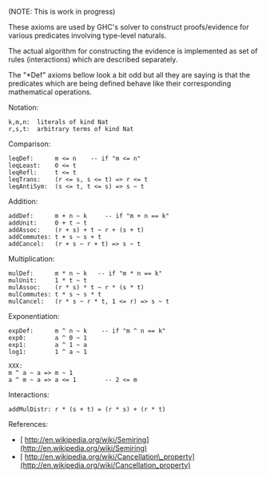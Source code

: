 
(NOTE: This is work in progress)



These axioms are used by GHC's solver to construct proofs/evidence for various predicates involving type-level naturals.



The actual algorithm for constructing the evidence is implemented as set of rules (interactions) which are described separately.



The "\*Def" axioms bellow look a bit odd but all they are saying is that the predicates which are being defined behave like their corresponding mathematical operations.



Notation:


```wiki
k,m,n:  literals of kind Nat
r,s,t:  arbitrary terms of kind Nat
```


Comparison:


```wiki
leqDef:      m <= n    -- if "m <= n"
leqLeast:    0 <= t
leqRefl:     t <= t
leqTrans:    (r <= s, s <= t) => r <= t
leqAntiSym:  (s <= t, t <= s) => s ~ t
```


Addition:


```wiki
addDef:      m + n ~ k     -- if "m + n == k"
addUnit:     0 + t ~ t
addAssoc:    (r + s) + t ~ r + (s + t)
addCommutes: t + s ~ s + t
addCancel:   (r + s ~ r + t) => s ~ t
```


Multiplication:


```wiki
mulDef:      m * n ~ k   -- if "m * n == k"
mulUnit:     1 * t ~ t
mulAssoc:    (r * s) * t ~ r * (s * t)
mulCommutes: t * s ~ s * t
mulCancel:   (r * s ~ r * t, 1 <= r) => s ~ t
```


Exponentiation:


```wiki
expDef:      m ^ n ~ k    -- if "m ^ n == k"
exp0:        a ^ 0 ~ 1
exp1:        a ^ 1 ~ a
log1:        1 ^ a ~ 1

XXX:
m ^ a ~ a => m ~ 1
a ^ m ~ a => a <= 1        -- 2 <= m
```


Interactions:


```wiki
addMulDistr: r * (s + t) = (r * s) + (r * t)
```


References:


- [
  http://en.wikipedia.org/wiki/Semiring](http://en.wikipedia.org/wiki/Semiring)
- [
  http://en.wikipedia.org/wiki/Cancellation\_property](http://en.wikipedia.org/wiki/Cancellation_property)

